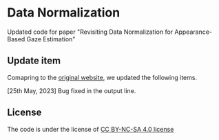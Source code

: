 # Data Normalization
Updated code for paper "Revisiting Data Normalization for Appearance-Based Gaze Estimation"

## Update item
Comapring to the [original website](https://www.mpi-inf.mpg.de/departments/computer-vision-and-machine-learning/research/gaze-based-human-computer-interaction/revisiting-data-normalization-for-appearance-based-gaze-estimation), we updated the following items.

[25th May, 2023] Bug fixed in the output line. 

## License
The code is under the license of [CC BY-NC-SA 4.0 license](https://creativecommons.org/licenses/by-nc-sa/4.0/)